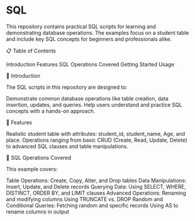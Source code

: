 # SQL
This repository contains practical SQL scripts for learning and demonstrating database operations. The examples focus on a student table and include key SQL concepts for beginners and professionals alike.

📋 Table of Contents

Introduction
Features
SQL Operations Covered
Getting Started
Usage

🔰 Introduction

The SQL scripts in this repository are designed to:

Demonstrate common database operations like table creation, data insertion, updates, and queries.
Help users understand and practice SQL concepts with a hands-on approach.

🌟 Features

Realistic student table with attributes: student_id, student_name, Age, and place.
Operations ranging from basic CRUD (Create, Read, Update, Delete) to advanced SQL clauses and table manipulations.

📌 SQL Operations Covered

This example covers:

Table Operations:
Create, Copy, Alter, and Drop tables
Data Manipulations:
Insert, Update, and Delete records
Querying Data:
Using SELECT, WHERE, DISTINCT, ORDER BY, and LIMIT clauses
Advanced Operations:
Renaming and modifying columns
Using TRUNCATE vs. DROP
Random and Conditional Queries:
Fetching random and specific records
Using AS to rename columns in output
